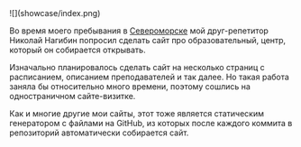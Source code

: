 <gallery>
    ![](showcase/index.png)
</gallery>

Во время моего пребывания в [Североморске](p:severomorsk) мой друг-репетитор Николай Нагибин попросил сделать сайт про образовательный, центр, который он собирается открывать.

Изначально планировалось сделать сайт на несколько страниц с расписанием, описанием преподавателей и так далее.
Но такая работа заняла бы относительно много времени, поэтому сошлись на одностраничном сайте-визитке.

Как и многие другие мои сайты, этот тоже является статическим генератором с файлами на GitHub, из которых после каждого коммита в репозиторий автоматически собирается сайт.